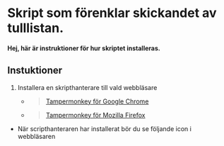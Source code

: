 # Skript som förenklar skickandet av tulllistan.
#### Hej, här är instruktioner för hur skriptet installeras.


Instuktioner
---

1. Installera en skripthanterare till vald webbläsare
   - > [Tampermonkey för Google Chrome](https://chrome.google.com/webstore/detail/tampermonkey/dhdgffkkebhmkfjojejmpbldmpobfkfo)
   - > [Tampermonkey för Mozilla Firefox](https://addons.mozilla.org/en-US/firefox/addon/tampermonkey/)

  - När scripthanteraren har installerat bör du se följande icon i webbläsaren
  
